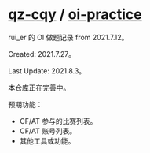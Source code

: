 # [qz-cqy](https://github.com/qz-cqy) / [oi-practice](https://github.com/qz-cqy/oi-practice)

rui\_er 的 OI 做题记录 from 2021.7.12。

Created: 2021.7.27。

Last Update: 2021.8.3。

本仓库正在完善中。

预期功能：
- CF/AT 参与的比赛列表。
- CF/AT 账号列表。
- 其他工具或功能。